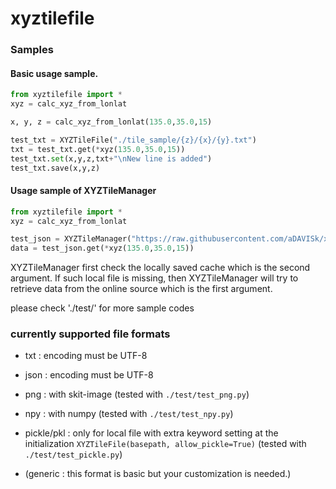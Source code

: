 # xyztilefile

### Samples
#### Basic usage sample.
```Python
from xyztilefile import *
xyz = calc_xyz_from_lonlat

x, y, z = calc_xyz_from_lonlat(135.0,35.0,15)

test_txt = XYZTileFile("./tile_sample/{z}/{x}/{y}.txt")
txt = test_txt.get(*xyz(135.0,35.0,15))
test_txt.set(x,y,z,txt+"\nNew line is added")
test_txt.save(x,y,z)
```

#### Usage sample of XYZTileManager
```Python
from xyztilefile import *
xyz = calc_xyz_from_lonlat

test_json = XYZTileManager("https://raw.githubusercontent.com/aDAVISk/xyztilefile/dev/tile_sample/{z}/{x}/{y}.json", "./tile_sample2/{z}/{x}/{y}.json")
data = test_json.get(*xyz(135.0,35.0,15))
```
XYZTileManager first check the locally saved cache which is the second argument. If such local file is missing, then XYZTileManager will try to retrieve data from the online source which is the first argument.



please check './test/' for more sample codes

### currently supported file formats
- txt : encoding must be UTF-8 
- json : encoding must be UTF-8
- png : with skit-image (tested with `./test/test_png.py`)
- npy : with numpy (tested with `./test/test_npy.py`)
- pickle/pkl : only for local file with extra keyword setting at the initialization `XYZTileFile(basepath, allow_pickle=True)` (tested with `./test/test_pickle.py`)
 
- (generic : this format is basic but your customization is needed.)
